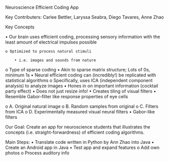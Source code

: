 Neuroscience Efficient Coding App

Key Contributers: Carlee Bettler, Laryssa Seabra, Diego Tavares, Anne Zhao 

Key Concepts

• Our brain uses efficient coding, processing sensory information with the least amount of electrical impulses possible

    o Optimized to process natural stimuli 
  
        • i.e. images and sounds from nature
  o	Type of sparse coding
•	Akin to sparse matrix structure; Lots of 0s, minimum 1s
•	Neural efficient coding can (incredibly!) be replicated with statistical algorithms
  o	Specifically, uses ICA (independent component analysis) to analyze images 
•	Hones in on important information (cocktail party effect)
•	Does not just resize info!
•	Creates tiling of visual filters 
•	Resemble Gabor-filter like response properties of eye cells 







o	A. Original natural image
o	B. Random samples from original
o	C. Filters from ICA
o	D. Experimentally measured visual neural filters
•	Gabor-like filters

Our Goal: Create an app for neuroscience students that illustrates the concepts (i.e. straight-forwardness) of efficient coding algorithms.  

Main Steps:
•	Translate code written in Python by Ann Zhao into Java
•	Create an Android app in Java
•	Test app and expand features
  o	Add own photos
  o	Process auditory info 
















 

